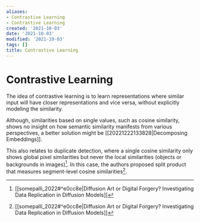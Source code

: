 ```yaml
---
aliases:
- Contrastive Learning
- Contrastive Learning
created: '2021-10-03'
date: '2021-10-03'
modified: '2021-10-03'
tags: []
title: Contrastive Learning
---
```


# Contrastive Learning

The idea of contrastive learning is to learn representations where similar input will have closer representations and vice versa, without explicitly modeling the similarity.

Although, similarities based on single values, such as cosine similarity, shows no insight on how semantic similarity manifests from various perspectives, a better solution might be [[20221222133828|Decomposing Embeddings]].

This also relates to duplicate detection, where a single cosine similarity only shows global pixel similarities but never the local similarities (objects or backgrounds in images)[^1]. In this case, the authors proposed split product that measures segment-level cosine similarities[^1].

[^1]: [[somepalli_2022#^e0cc8e|Diffusion Art or Digital Forgery? Investigating Data Replication in Diffusion Models]]